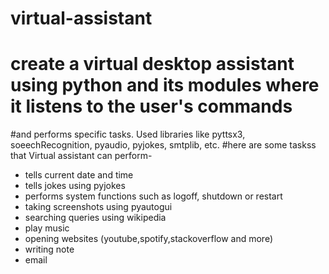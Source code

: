 # virtual-assistant
# create a virtual desktop assistant using python and its modules where it listens to the user's commands 
#and performs specific tasks. Used libraries like pyttsx3, soeechRecognition, pyaudio, pyjokes, smtplib, etc.
#here are some taskss that Virtual assistant can perform-
- tells current date and time
- tells jokes using pyjokes
- performs system functions such as logoff, shutdown or restart
- taking screenshots using pyautogui
- searching queries using wikipedia
- play music
- opening websites (youtube,spotify,stackoverflow and more)
- writing note
- email
